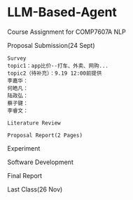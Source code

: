 # LLM-Based-Agent
Course Assignment for COMP7607A NLP

Proposal Submission(24 Sept)
    
    Survey
    topic1：app比价--打车、外卖、网购...
    topic2（待补充）：9.19 12:00前提供
    李嘉华：
    何皓凡：
    陆政弘：
    蔡子键：
    李睿文：

    Literature Review

    Proposal Report(2 Pages)


Experiment


Software Development


Final Report



Last Class(26 Nov)
